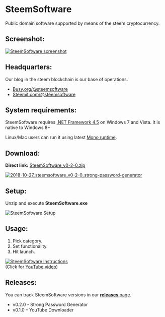 # SteemSoftware

Public domain software supported by means of the steem cryptocurrency.

## Screenshot:

[![SteemSoftware screenshot](https://i.imgsafe.org/4a/4af8b49823.png  "SteemSoftware screenshot")](https://github.com/steemsoftware/steemsoftware/releases)

## Headquarters:

Our blog in the steem blockchain is our base of operations.

* [Busy.org/@steemsoftware](https://busy.org/@steemsoftware) 
* [Steemit.com/@steemsoftware](https://steemit.com/@steemsoftware)

## System requirements:

SteemSoftware requires [.NET Framework 4.5](https://www.microsoft.com/en-us/download/details.aspx?id=30653) on Windows 7 and Vista. It is native to Windows 8+

Linux/Mac users can run it using latest [Mono runtime](https://www.mono-project.com/download/stable/).

## Download:

**Direct link:** [SteemSoftware_v0-2-0.zip](https://github.com/steemsoftware/steemsoftware/releases/download/v0.2.0/SteemSoftware_v0-2-0.zip)

[![2018-10-27_steemsoftware_v0-2-0_strong-password-generator](https://user-images.githubusercontent.com/38300167/47608294-2d9abd80-d9f9-11e8-9792-1aa6cdba3908.png)](https://github.com/steemsoftware/steemsoftware/releases/download/v0.2.0/SteemSoftware_v0-2-0.zip)

## Setup:

Unzip and execute **SteemSoftware.exe**

![SteemSoftware Setup](https://i.imgsafe.org/14/1487629ac1.png  "SteemSoftware Setup")

## Usage:

1. Pick category.
1. Set functionality.
1. Hit launch.


[![SteemSoftware instructions](http://img.youtube.com/vi/tE2uNauyT1A/0.jpg)](http://www.youtube.com/watch?v=tE2uNauyT1A "SteemSoftware instructions")  
(Click for [YouTube video](http://www.youtube.com/watch?v=tE2uNauyT1A "SteemSoftware Instructions"))

## Releases:

You can track SteemSoftware versions in our [**releases** page](https://github.com/steemsoftware/steemsoftware/releases).

* v0.2.0 - Strong Password Generator
* v0.1.0 – YouTube Downloader